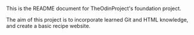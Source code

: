 This is the README document for TheOdinProject's foundation project.

The aim of this project is to incorporate learned Git and HTML knowledge, and create a basic recipe website.